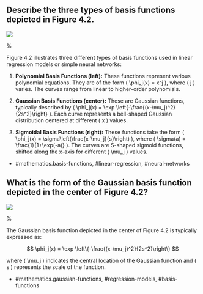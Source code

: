 ## Describe the three types of basis functions depicted in Figure 4.2.

![](https://cdn.mathpix.com/cropped/2024_05_26_e13468588350511df9e7g-1.jpg?height=438&width=1486&top_left_y=234&top_left_x=134)

%

Figure 4.2 illustrates three different types of basis functions used in linear regression models or simple neural networks:

1. **Polynomial Basis Functions (left):** These functions represent various polynomial equations. They are of the form \( \phi_j(x) = x^j \), where \( j \) varies. The curves range from linear to higher-order polynomials.
   
2. **Gaussian Basis Functions (center):** These are Gaussian functions, typically described by \( \phi_j(x) = \exp \left\{-\frac{(x-\mu_j)^2}{2s^2}\right\} \). Each curve represents a bell-shaped Gaussian distribution centered at different \( x \) values.
   
3. **Sigmoidal Basis Functions (right):** These functions take the form \( \phi_j(x) = \sigma\left(\frac{x-\mu_j}{s}\right) \), where \( \sigma(a) = \frac{1}{1+\exp(-a)} \). The curves are S-shaped sigmoid functions, shifted along the x-axis for different \( \mu_j \) values.

- #mathematics.basis-functions, #linear-regression, #neural-networks

## What is the form of the Gaussian basis function depicted in the center of Figure 4.2?

![](https://cdn.mathpix.com/cropped/2024_05_26_e13468588350511df9e7g-1.jpg?height=438&width=1486&top_left_y=234&top_left_x=134)

%

The Gaussian basis function depicted in the center of Figure 4.2 is typically expressed as:

$$
\phi_j(x) = \exp \left\{-\frac{(x-\mu_j)^2}{2s^2}\right\}
$$

where \( \mu_j \) indicates the central location of the Gaussian function and \( s \) represents the scale of the function.

- #mathematics.gaussian-functions, #regression-models, #basis-functions
